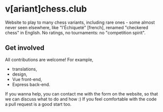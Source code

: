 # v[ariant]chess.club

Website to play to many chess variants, including rare ones - some almost
never seen elsewhere, like "l'&Eacute;chiquet&eacute;" [french], renamed "checkered chess"
in English. No ratings, no tournaments: no "competition spirit".

## Get involved

All contributions are welcome! For example,
 - translations,
 - design,
 - Vue front-end,
 - Express back-end.

If you wanna help, you can contact me with the form on the website,
so that we can discuss what to do and how :)
If you feel comfortable with the code a pull request is a good start too.
